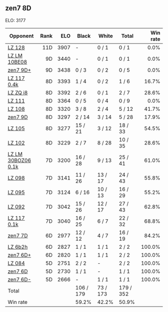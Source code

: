 ## zen7 8D ##

ELO: 3177

Opponent | Rank | ELO | Black | White | Total | Win rate
---------|-----:|----:|-------|-------|-------|-------:
[LZ 128](LZ%20128.md) | 11D | 3907 | - | 0 / 1 | 0 / 1 | 0.0%
[LZ LM 10BE08](LZ%20LM%2010BE08.md) | 9D | 3440 | - | 0 / 1 | 0 / 1 | 0.0%
[zen7 9D+](zen7%209D+.md) | 9D | 3438 | 0 / 3 | 0 / 2 | 0 / 5 | 0.0%
[LZ 117 0.4k](LZ%20117%200.4k.md) | 8D | 3393 | 1 / 4 | 0 / 2 | 1 / 6 | 16.7%
[LZ ZQ i8](LZ%20ZQ%20i8.md) | 8D | 3392 | 2 / 6 | 0 / 1 | 2 / 7 | 28.6%
[LZ 111](LZ%20111.md) | 8D | 3364 | 0 / 5 | 0 / 4 | 0 / 9 | 0.0%
[LZ 108](LZ%20108.md) | 8D | 3320 | 3 / 8 | 2 / 4 | 5 / 12 | 41.7%
[zen7 9D](zen7%209D.md) | 8D | 3297 | 2 / 14 | 3 / 14 | 5 / 28 | 17.9%
[LZ 105](LZ%20105.md) | 8D | 3277 | 15 / 21 | 3 / 12 | 18 / 33 | 54.5%
[LZ 102](LZ%20102.md) | 8D | 3229 | 2 / 7 | 8 / 28 | 10 / 35 | 28.6%
[LZ LM 30BOZ06 0.1k](LZ%20LM%2030BOZ06%200.1k.md) | 7D | 3200 | 16 / 28 | 9 / 13 | 25 / 41 | 61.0%
[LZ 098](LZ%20098.md) | 7D | 3141 | 11 / 26 | 13 / 17 | 24 / 43 | 55.8%
[LZ 095](LZ%20095.md) | 7D | 3124 | 6 / 16 | 10 / 13 | 16 / 29 | 55.2%
[LZ 092](LZ%20092.md) | 7D | 3042 | 15 / 26 | 12 / 17 | 27 / 43 | 62.8%
[LZ 117 0.1k](LZ%20117%200.1k.md) | 7D | 3040 | 16 / 25 | 6 / 7 | 22 / 32 | 68.8%
[zen7 7D](zen7%207D.md) | 6D | 2977 | 12 / 12 | 4 / 7 | 16 / 19 | 84.2%
[LZ 6b2h](LZ%206b2h.md) | 6D | 2827 | 1 / 1 | 1 / 1 | 2 / 2 | 100.0%
[zen7 6D+](zen7%206D+.md) | 6D | 2820 | 1 / 1 | 1 / 1 | 2 / 2 | 100.0%
[LZ 084](LZ%20084.md) | 5D | 2751 | 2 / 2 | - | 2 / 2 | 100.0%
[zen7 6D](zen7%206D.md) | 5D | 2730 | 1 / 1 | - | 1 / 1 | 100.0%
[zen7 6D-](zen7%206D-.md) | 5D | 2666 | - | 1 / 1 | 1 / 1 | 100.0%
Total | | | 106 / 179 | 73 / 173 | 179 / 352 | 
Win rate| | | 59.2% | 42.2% | 50.9% | 
